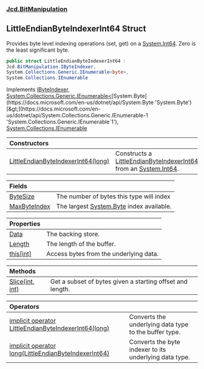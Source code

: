 ### [Jcd.BitManipulation](Jcd.BitManipulation.md 'Jcd.BitManipulation')

## LittleEndianByteIndexerInt64 Struct

Provides byte level indexing operations (set, get) on a [System.Int64](https://docs.microsoft.com/en-us/dotnet/api/System.Int64 'System.Int64'). Zero is the least significant byte.

```csharp
public struct LittleEndianByteIndexerInt64 :
Jcd.BitManipulation.IByteIndexer,
System.Collections.Generic.IEnumerable<byte>,
System.Collections.IEnumerable
```

Implements [IByteIndexer](Jcd.BitManipulation.IByteIndexer.md 'Jcd.BitManipulation.IByteIndexer'), [System.Collections.Generic.IEnumerable&lt;](https://docs.microsoft.com/en-us/dotnet/api/System.Collections.Generic.IEnumerable-1 'System.Collections.Generic.IEnumerable`1')[System.Byte](https://docs.microsoft.com/en-us/dotnet/api/System.Byte 'System.Byte')[&gt;](https://docs.microsoft.com/en-us/dotnet/api/System.Collections.Generic.IEnumerable-1 'System.Collections.Generic.IEnumerable`1'), [System.Collections.IEnumerable](https://docs.microsoft.com/en-us/dotnet/api/System.Collections.IEnumerable 'System.Collections.IEnumerable')

| Constructors | |
| :--- | :--- |
| [LittleEndianByteIndexerInt64(long)](Jcd.BitManipulation.LittleEndianByteIndexerInt64.LittleEndianByteIndexerInt64(long).md 'Jcd.BitManipulation.LittleEndianByteIndexerInt64.LittleEndianByteIndexerInt64(long)') | Constructs a [LittleEndianByteIndexerInt64](Jcd.BitManipulation.LittleEndianByteIndexerInt64.md 'Jcd.BitManipulation.LittleEndianByteIndexerInt64') from an [System.Int64](https://docs.microsoft.com/en-us/dotnet/api/System.Int64 'System.Int64'). |

| Fields                                                                                                                                           |                                                                                                                   |
|:-------------------------------------------------------------------------------------------------------------------------------------------------|:------------------------------------------------------------------------------------------------------------------|
| [ByteSize](Jcd.BitManipulation.LittleEndianByteIndexerInt64.ByteSize.md 'Jcd.BitManipulation.LittleEndianByteIndexerInt64.ByteSize')             | The number of bytes this type will index                                                                          |
| [MaxByteIndex](Jcd.BitManipulation.LittleEndianByteIndexerInt64.MaxByteIndex.md 'Jcd.BitManipulation.LittleEndianByteIndexerInt64.MaxByteIndex') | The largest [System.Byte](https://docs.microsoft.com/en-us/dotnet/api/System.Byte 'System.Byte') index available. |

| Properties | |
| :--- | :--- |
| [Data](Jcd.BitManipulation.LittleEndianByteIndexerInt64.Data.md 'Jcd.BitManipulation.LittleEndianByteIndexerInt64.Data') | The backing store. |
| [Length](Jcd.BitManipulation.LittleEndianByteIndexerInt64.Length.md 'Jcd.BitManipulation.LittleEndianByteIndexerInt64.Length') | The length of the buffer. |
| [this[int]](Jcd.BitManipulation.LittleEndianByteIndexerInt64.this[int].md 'Jcd.BitManipulation.LittleEndianByteIndexerInt64.this[int]') | Access bytes from the underlying data. |

| Methods | |
| :--- | :--- |
| [Slice(int, int)](Jcd.BitManipulation.LittleEndianByteIndexerInt64.Slice(int,int).md 'Jcd.BitManipulation.LittleEndianByteIndexerInt64.Slice(int, int)') | Get a subset of bytes given a starting offset and length. |

| Operators | |
| :--- | :--- |
| [implicit operator LittleEndianByteIndexerInt64(long)](Jcd.BitManipulation.LittleEndianByteIndexerInt64.op_ImplicitJcd.BitManipulation.LittleEndianByteIndexerInt64(long).md 'Jcd.BitManipulation.LittleEndianByteIndexerInt64.op_Implicit Jcd.BitManipulation.LittleEndianByteIndexerInt64(long)') | Converts the underlying data type to the buffer type. |
| [implicit operator long(LittleEndianByteIndexerInt64)](Jcd.BitManipulation.LittleEndianByteIndexerInt64.op_Implicitlong(Jcd.BitManipulation.LittleEndianByteIndexerInt64).md 'Jcd.BitManipulation.LittleEndianByteIndexerInt64.op_Implicit long(Jcd.BitManipulation.LittleEndianByteIndexerInt64)') | Converts the byte indexer to its underlying data type. |
